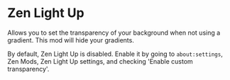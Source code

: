 
# Zen Light Up

Allows you to set the transparency of your background when not using a gradient. This mod will hide your gradients.

By default, Zen Light Up is disabled. Enable it by going to `about:settings`, Zen Mods, Zen Light Up settings, and checking 'Enable custom transparency'.
